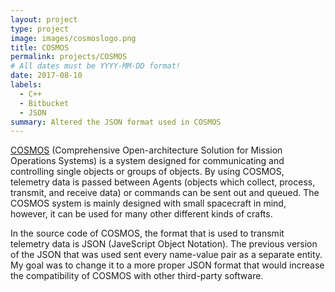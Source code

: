 ```yaml
---
layout: project
type: project
image: images/cosmoslogo.png
title: COSMOS
permalink: projects/COSMOS
# All dates must be YYYY-MM-DD format!
date: 2017-08-10
labels:
  - C++
  - Bitbucket
  - JSON
summary: Altered the JSON format used in COSMOS
---
```


[COSMOS](http://http://cosmos-project.org/) (Comprehensive Open-architecture Solution for Mission Operations Systems) is a system designed for communicating and controlling single objects or groups of objects.  By using COSMOS, telemetry data is passed between Agents (objects which collect, process, transmit, and receive data) or commands can be sent out and queued.  The COSMOS system is mainly designed with small spacecraft in mind, however, it can be used for many other different kinds of crafts.  

In the source code of COSMOS, the format that is used to transmit telemetry data is JSON (JaveScript Object Notation).  The previous version of the JSON that was used sent every name-value pair as a separate entity.  My goal was to change it to a more proper JSON format that would increase the compatibility of COSMOS with other third-party software.  
 
